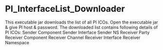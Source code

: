 # PI_InterfaceList_Downloader
This executable jar downloads the list of all PI ICOs. Open the executable jar & give PI host & password. The downloaded list contains following details of PI ICOs:
Sender Component	Sender Interface	Sender NS	Receiver Party	Receiver Component	Receiver Channel	Receiver Interface	 Receiver Namespace 
